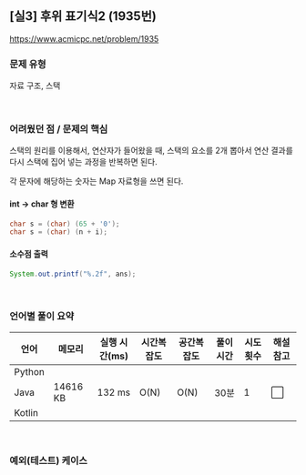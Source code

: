 ## [실3] 후위 표기식2 (1935번)

https://www.acmicpc.net/problem/1935

### 문제 유형

자료 구조, 스택

<br>

### 어려웠던 점 / 문제의 핵심

스택의 원리를 이용해서, 연산자가 들어왔을 때, 스택의 요소를 2개 뽑아서 연산 결과를 다시 스택에 집어 넣는 과정을 반복하면 된다.

각 문자에 해당하는 숫자는 Map 자료형을 쓰면 된다.

#### int → char 형 변환

```java
char s = (char) (65 + '0');
char s = (char) (n + i);
```

#### 소수점 출력

```java
System.out.printf("%.2f", ans);
```

<br>

### 언어별 풀이 요약

| 언어   | 메모리   | 실행 시간(ms) | 시간복잡도 | 공간복잡도 | 풀이 시간 | 시도 횟수 | 해설 참고            |
| ------ | -------- | ------------- | ---------- | ---------- | --------- | --------- | -------------------- |
| Python |          |               |            |            |           |           |                      |
| Java   | 14616 KB | 132 ms        | O(N)       | O(N)       | 30분      | 1         | :white_large_square: |
| Kotlin |          |               |            |            |           |           |                      |

<br>

### 예외(테스트) 케이스

```
```

